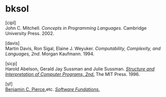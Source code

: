 # bksol


[cipl]  
John C. Mitchell. 
*Concepts in Programming Languages*. 
Cambridge University Press. 2002.

[davis]  
Martin Davis, Ron Sigal, Elaine J. Weyuker. 
*Computability, Complexity, and Languages, 2nd*. 
Morgan Kaufmann. 1994.  

[sicp]  
Harold Abelson, Gerald Jay Sussman and Julie Sussman. 
[*Structure and Interpretation of Computer Programs, 2nd*.](https://mitpress.mit.edu/sicp/) 
The MIT Press. 1996.

[sf]  
[Benjamin C. Pierce.](http://www.cis.upenn.edu/~bcpierce/)etc. 
[*Software Fundations*.](http://www.cis.upenn.edu/~bcpierce/sf/current/index.html) 